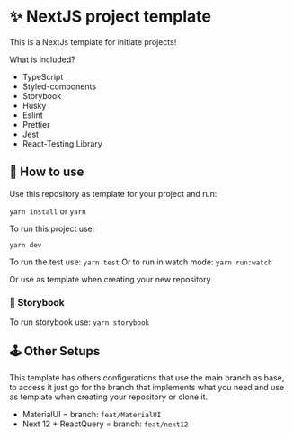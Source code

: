 # ✨ NextJS project template

This is a NextJs template for initiate projects!

What is included?

- TypeScript
- Styled-components
- Storybook
- Husky
- Eslint
- Prettier
- Jest
- React-Testing Library

## 🧿 How to use
Use this repository as template for your project and run:

`yarn install`
or
`yarn`

To run this project use:

`yarn dev`

To run the test use:
`yarn test`
Or to run in watch mode:
`yarn run:watch`

Or use as template when creating your new repository

### 📕 Storybook

To run storybook use: `yarn storybook`

## 🕹 Other Setups

This template has others configurations that use the main branch as base, to access it just go for the branch that implements what you need and use as template when creating your repository or clone it.

- MaterialUI = branch: `feat/MaterialUI`
- Next 12 + ReactQuery = branch: `feat/next12` 

